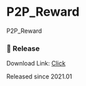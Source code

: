 # P2P_Reward
P2P_Reward

### :rocket: Release
Download Link: [Click](https://docs.conun.io/files/Conun_P2P_Setup.exe)

Released since 2021.01
